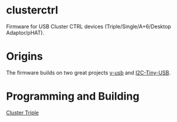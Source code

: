 # clusterctrl
Firmware for USB Cluster CTRL devices (Triple/Single/A+6/Desktop Adaptor/pHAT).

# Origins

The firmware builds on two great projects [v-usb](https://github.com/obdev/v-usb) and [I2C-Tiny-USB](https://github.com/harbaum/I2C-Tiny-USB).

# Programming and Building

[Cluster Triple](https://8086.support/content/23/109/en/how-do-i-write-new-firmware-to-cluster-triple.html)
